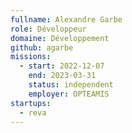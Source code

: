 ```yaml
---
fullname: Alexandre Garbe
role: Développeur
domaine: Développement
github: agarbe
missions:
  - start: 2022-12-07
    end: 2023-03-31
    status: independent
    employer: OPTEAMIS
startups:
  - reva
---
```


